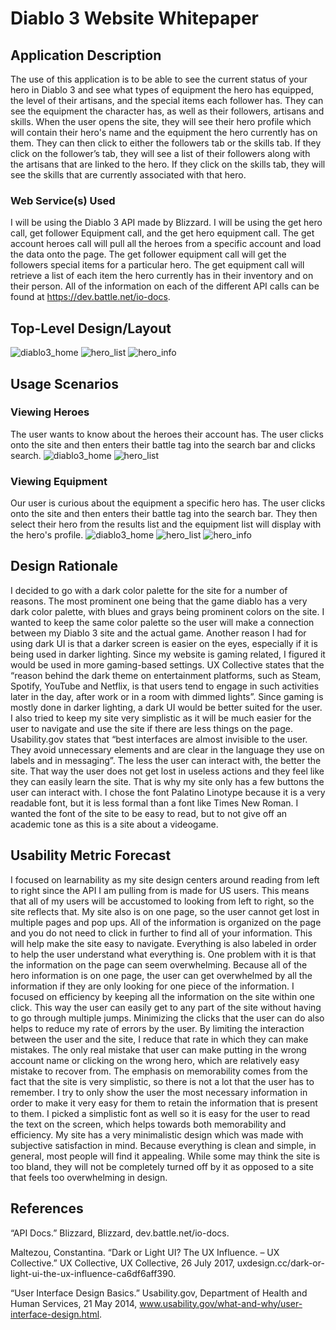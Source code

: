 # Diablo 3 Website Whitepaper

## Application Description
The use of this application is to be able to see the current status of your hero in Diablo 3 and see what types of equipment the hero has equipped, the level of their artisans, and the special items each follower has. They can see the equipment the character has, as well as their followers, artisans and skills. When the user opens the site, they will see their hero profile which will contain their hero's name and the equipment the hero currently has on them. They can then click to either the followers tab or the skills tab. If they click on the follower’s tab, they will see a list of their followers along with the artisans that are linked to the hero. If they click on the skills tab, they will see the skills that are currently associated with that hero.

### Web Service(s) Used
I will be using the Diablo 3 API made by Blizzard. I will be using the get hero call, get follower Equipment call, and the get hero equipment call. The get account heroes call will pull all the heroes from a specific account and load the data onto the page. The get follower equipment call will get the followers special items for a particular hero. The get equipment call will retrieve a list of each item the hero currently has in their inventory and on their person.  All of the information on each of the different API calls can be found at https://dev.battle.net/io-docs.

## Top-Level Design/Layout
![diablo3_home](https://github.com/lmu-cmsi370-fall2018/front-end-design-szafiris/raw/master/d3%20Home.png)
![hero_list](https://github.com/lmu-cmsi370-fall2018/front-end-design-szafiris/raw/master/d3%20followers.png)
![hero_info](https://github.com/lmu-cmsi370-fall2018/front-end-design-szafiris/raw/master/d3%20skills.png)

## Usage Scenarios

### Viewing Heroes
The user wants to know about the heroes their account has. The user clicks onto the site and then enters their battle tag into the search bar and clicks search.
![diablo3_home](https://github.com/lmu-cmsi370-fall2018/front-end-design-szafiris/raw/master/Usage%20Scenario%201.png)
![hero_list](https://github.com/lmu-cmsi370-fall2018/front-end-design-szafiris/raw/master/Usage%20Scenario%201.png)

### Viewing Equipment
Our user is curious about the equipment a specific hero has. The user clicks onto the site and then enters their battle tag into the search bar. They then select their hero from the results list and the equipment list will display with the hero's profile.
![diablo3_home](https://github.com/lmu-cmsi370-fall2018/front-end-design-szafiris/raw/master/d3%20Home.png)
![hero_list](https://github.com/lmu-cmsi370-fall2018/front-end-design-szafiris/raw/master/d3%20followers.png)
![hero_info](https://github.com/lmu-cmsi370-fall2018/front-end-design-szafiris/raw/master/d3%20skills.png)

## Design Rationale
I decided to go with a dark color palette for the site for a number of reasons. The most prominent one being that the game diablo has a very dark color palette, with blues and grays being prominent colors on the site. I wanted to keep the same color palette so the user will make a connection between my Diablo 3 site and the actual game. Another reason I had for using dark UI is that a darker screen is easier on the eyes, especially if it is being used in darker lighting. Since my website is gaming related, I figured it would be used in more gaming-based settings. UX Collective states that the “reason behind the dark theme on entertainment platforms, such as Steam, Spotify, YouTube and Netflix, is that users tend to engage in such activities later in the day, after work or in a room with dimmed lights”. Since gaming is mostly done in darker lighting, a dark UI would be better suited for the user. I also tried to keep my site very simplistic as it will be much easier for the user to navigate and use the site if there are less things on the page. Usability.gov states that “best interfaces are almost invisible to the user. They avoid unnecessary elements and are clear in the language they use on labels and in messaging”. The less the user can interact with, the better the site. That way the user does not get lost in useless actions and they feel like they can easily learn the site. That is why my site only has a few buttons the user can interact with. I chose the font Palatino Linotype because it is a very readable font, but it is less formal than a font like Times New Roman. I wanted the font of the site to be easy to read, but to not give off an academic tone as this is a site about a videogame.

## Usability Metric Forecast
I focused on learnability as my site design centers around reading from left to right since the API I am pulling from is made for US users. This means that all of my users will be accustomed to looking from left to right, so the site reflects that. My site also is on one page, so the user cannot get lost in multiple pages and pop ups. All of the information is organized on the page and you do not need to click in further to find all of your information. This will help make the site easy to navigate. Everything is also labeled in order to help the user understand what everything is. One problem with it is that the information on the page can seem overwhelming. Because all of the hero information is on one page, the user can get overwhelmed by all the information if they are only looking for one piece of the information. I focused on efficiency by keeping all the information on the site within one click. This way the user can easily get to any part of the site without having to go through multiple jumps. Minimizing the clicks that the user can do also helps to reduce my rate of errors by the user. By limiting the interaction between the user and the site, I reduce that rate in which they can make mistakes. The only real mistake that user can make putting in the wrong account name or clicking on the wrong hero, which are relatively easy mistake to recover from. The emphasis on memorability comes from the fact that the site is very simplistic, so there is not a lot that the user has to remember. I try to only show the user the most necessary information in order to make it very easy for them to retain the information that is present to them. I picked a simplistic font as well so it is easy for the user to read the text on the screen, which helps towards both memorability and efficiency. My site has a very minimalistic design which was made with subjective satisfaction in mind. Because everything is clean and simple, in general, most people will find it appealing. While some may think the site is too bland, they will not be completely turned off by it as opposed to a site that feels too overwhelming in design.

## References
“API Docs.” Blizzard, Blizzard, dev.battle.net/io-docs.

Maltezou, Constantina. “Dark or Light UI? The UX Influence. – UX Collective.” UX Collective, UX Collective, 26 July 2017, uxdesign.cc/dark-or-light-ui-the-ux-influence-ca6df6aff390.

“User Interface Design Basics.” Usability.gov, Department of Health and Human Services, 21 May 2014, www.usability.gov/what-and-why/user-interface-design.html.
